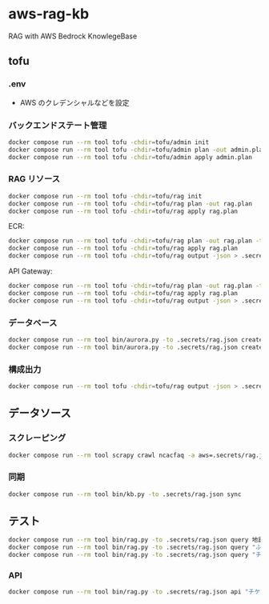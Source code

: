 # aws-rag-kb

RAG with AWS Bedrock KnowlegeBase

## tofu

### .env

- AWS のクレデンシャルなどを設定

### バックエンドステート管理

```bash
docker compose run --rm tool tofu -chdir=tofu/admin init
docker compose run --rm tool tofu -chdir=tofu/admin plan -out admin.plan
docker compose run --rm tool tofu -chdir=tofu/admin apply admin.plan
```

### RAG リソース

```bash
docker compose run --rm tool tofu -chdir=tofu/rag init
docker compose run --rm tool tofu -chdir=tofu/rag plan -out rag.plan
docker compose run --rm tool tofu -chdir=tofu/rag apply rag.plan

```

ECR:

```bash
docker compose run --rm tool tofu -chdir=tofu/rag plan -out rag.plan -target=module.ecr
docker compose run --rm tool tofu -chdir=tofu/rag apply rag.plan
docker compose run --rm tool tofu -chdir=tofu/rag output -json > .secrets/rag.json

```

API Gateway:

```bash
docker compose run --rm tool tofu -chdir=tofu/rag plan -out rag.plan -target=module.apigw
docker compose run --rm tool tofu -chdir=tofu/rag apply rag.plan
docker compose run --rm tool tofu -chdir=tofu/rag output -json > .secrets/rag.json
```

### データベース

```bash
docker compose run --rm tool bin/aurora.py -to .secrets/rag.json create-schema
docker compose run --rm tool bin/aurora.py -to .secrets/rag.json create-role
```

### 構成出力

```bash
docker compose run --rm tool tofu -chdir=tofu/rag output -json > .secrets/rag.json
```

## データソース

### スクレーピング

```bash
docker compose run --rm tool scrapy crawl ncacfaq -a aws=.secrets/rag.json
```

### 同期

```bash
docker compose run --rm tool bin/kb.py -to .secrets/rag.json sync
```

## テスト

```bash
docker compose run --rm tool bin/rag.py -to .secrets/rag.json query 地震で壊れた屋根を訪問した業者に応急処置の依頼をしたら高額請求されてしまいました。 -s hdknr/faq
docker compose run --rm tool bin/rag.py -to .secrets/rag.json query "ふるさと納税をキャンセルしたいです" -s hdknr/faq
docker compose run --rm tool bin/rag.py -to .secrets/rag.json query "チケット転売で購入したのだがチケットが届きません" -s hdknr/faq
```

### API

```bash
docker compose run --rm tool bin/rag.py -to .secrets/rag.json api "チケット転売で購入したのだがチケットが届きません"
```
